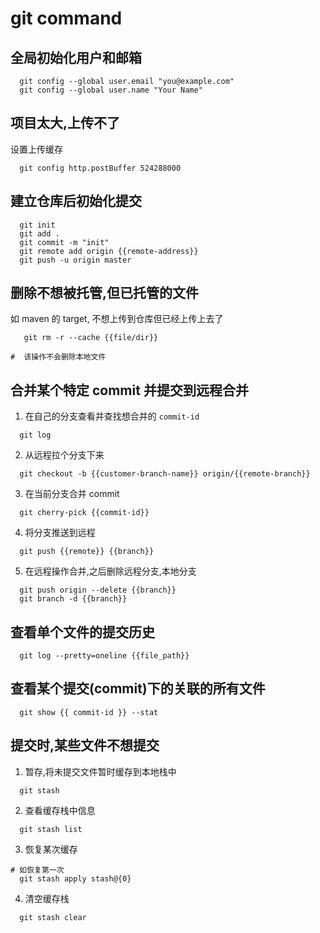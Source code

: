 # git command

## 全局初始化用户和邮箱
```
  git config --global user.email "you@example.com"
  git config --global user.name "Your Name"
```

## 项目太大,上传不了
设置上传缓存  
```
  git config http.postBuffer 524288000
```

## 建立仓库后初始化提交
```
  git init
  git add .
  git commit -m "init"
  git remote add origin {{remote-address}}
  git push -u origin master
```

## 删除不想被托管,但已托管的文件
如 maven 的 target, 不想上传到仓库但已经上传上去了
```
   git rm -r --cache {{file/dir}}

#  该操作不会删除本地文件
```

## 合并某个特定 commit 并提交到远程合并
1) 在自己的分支查看并查找想合并的 `commit-id`
```
  git log
```
2) 从远程拉个分支下来
```
  git checkout -b {{customer-branch-name}} origin/{{remote-branch}}
```
3) 在当前分支合并 commit
```
  git cherry-pick {{commit-id}}
```
4) 将分支推送到远程
```
  git push {{remote}} {{branch}}
```
5) 在远程操作合并,之后删除远程分支,本地分支
```
  git push origin --delete {{branch}}
  git branch -d {{branch}}
```

## 查看单个文件的提交历史
```
  git log --pretty=oneline {{file_path}}
```

## 查看某个提交(commit)下的关联的所有文件
```
  git show {{ commit-id }} --stat
```

## 提交时,某些文件不想提交
1) 暂存,将未提交文件暂时缓存到本地栈中
```
  git stash
```
2) 查看缓存栈中信息
```
  git stash list
```
3) 恢复某次缓存
```
# 如恢复第一次
  git stash apply stash@{0}
```
4) 清空缓存栈
```
  git stash clear
```
